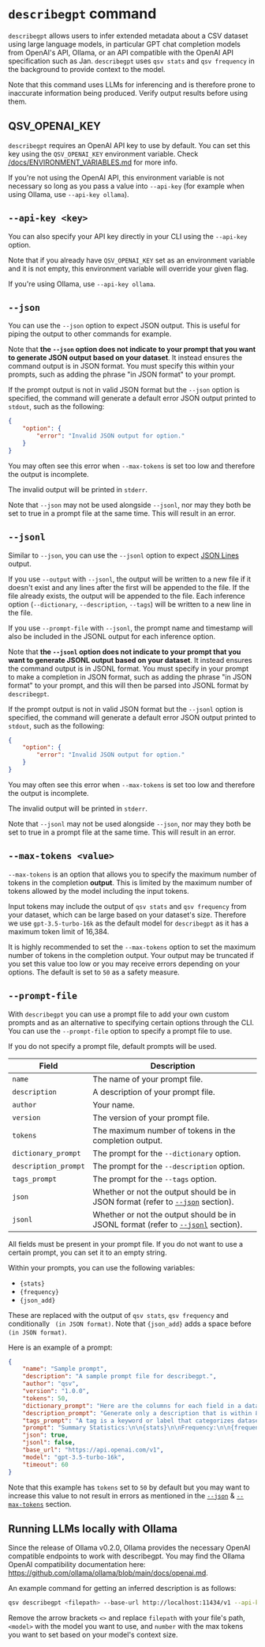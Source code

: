 # `describegpt` command

`describegpt` allows users to infer extended metadata about a CSV dataset using large language models, in particular GPT chat completion models from OpenAI's API, Ollama, or an API compatible with the OpenAI API specification such as Jan. `describegpt` uses `qsv stats` and `qsv frequency` in the background to provide context to the model.

Note that this command uses LLMs for inferencing and is therefore prone to inaccurate information being produced. Verify output results before using them.

## QSV_OPENAI_KEY

`describegpt` requires an OpenAI API key to use by default. You can set this key using the `QSV_OPENAI_KEY` environment variable. Check [/docs/ENVIRONMENT_VARIABLES.md](/docs/ENVIRONMENT_VARIABLES.md) for more info.

If you're not using the OpenAI API, this environment variable is not necessary so long as you pass a value into `--api-key` (for example when using Ollama, use `--api-key ollama`).

## `--api-key <key>`

You can also specify your API key directly in your CLI using the `--api-key` option.

Note that if you already have `QSV_OPENAI_KEY` set as an environment variable and it is not empty, this environment variable will override your given flag.

If you're using Ollama, use `--api-key ollama`.

## `--json`

You can use the `--json` option to expect JSON output. This is useful for piping the output to other commands for example.

Note that **the `--json` option does not indicate to your prompt that you want to generate JSON output based on your dataset**. It instead ensures the command output is in JSON format. You must specify this within your prompts, such as adding the phrase "in JSON format" to your prompt.

If the prompt output is not in valid JSON format but the `--json` option is specified, the command will generate a default error JSON output printed to `stdout`, such as the following:

```json
{
    "option": {
        "error": "Invalid JSON output for option."
    }
}
```

You may often see this error when `--max-tokens` is set too low and therefore the output is incomplete.

The invalid output will be printed in `stderr`.

Note that `--json` may not be used alongside `--jsonl`, nor may they both be set to true in a prompt file at the same time. This will result in an error.

## `--jsonl`

Similar to `--json`, you can use the `--jsonl` option to expect [JSON Lines](https://jsonlines.org/) output.

If you use `--output` with `--jsonl`, the output will be written to a new file if it doesn't exist and any lines after the first will be appended to the file. If the file already exists, the output will be appended to the file. Each inference option (`--dictionary`, `--description`, `--tags`) will be written to a new line in the file.

If you use `--prompt-file` with `--jsonl`, the prompt name and timestamp will also be included in the JSONL output for each inference option.

Note that **the `--jsonl` option does not indicate to your prompt that you want to generate JSONL output based on your dataset**. It instead ensures the command output is in JSONL format. You must specify in your prompt to make a completion in JSON format, such as adding the phrase "in JSON format" to your prompt, and this will then be parsed into JSONL format by `describegpt`.

If the prompt output is not in valid JSON format but the `--jsonl` option is specified, the command will generate a default error JSON output printed to `stdout`, such as the following:

```json
{
    "option": {
        "error": "Invalid JSON output for option."
    }
}
```

You may often see this error when `--max-tokens` is set too low and therefore the output is incomplete.

The invalid output will be printed in `stderr`.

Note that `--jsonl` may not be used alongside `--json`, nor may they both be set to true in a prompt file at the same time. This will result in an error.

## `--max-tokens <value>`

`--max-tokens` is an option that allows you to specify the maximum number of tokens in the completion **output**. This is limited by the maximum number of tokens allowed by the model including the input tokens.

Input tokens may include the output of `qsv stats` and `qsv frequency` from your dataset, which can be large based on your dataset's size. Therefore we use `gpt-3.5-turbo-16k` as the default model for `describegpt` as it has a maximum token limit of 16,384.

It is highly recommended to set the `--max-tokens` option to set the maximum number of tokens in the completion output. Your output may be truncated if you set this value too low or you may receive errors depending on your options. The default is set to `50` as a safety measure.

## `--prompt-file`

With `describegpt` you can use a prompt file to add your own custom prompts and as an alternative to specifying certain options through the CLI. You can use the `--prompt-file` option to specify a prompt file to use.

If you do not specify a prompt file, default prompts will be used.

| Field                | Description                                                                                 |
| -------------------- | ------------------------------------------------------------------------------------------- |
| `name`               | The name of your prompt file.                                                               |
| `description`        | A description of your prompt file.                                                          |
| `author`             | Your name.                                                                                  |
| `version`            | The version of your prompt file.                                                            |
| `tokens`             | The maximum number of tokens in the completion output.                                      |
| `dictionary_prompt`  | The prompt for the `--dictionary` option.                                                   |
| `description_prompt` | The prompt for the `--description` option.                                                  |
| `tags_prompt`        | The prompt for the `--tags` option.                                                         |
| `json`               | Whether or not the output should be in JSON format (refer to [`--json`](#json) section).    |
| `jsonl`              | Whether or not the output should be in JSONL format (refer to [`--jsonl`](#jsonl) section). |

All fields must be present in your prompt file. If you do not want to use a certain prompt, you can set it to an empty string.

Within your prompts, you can use the following variables:

-   `{stats}`
-   `{frequency}`
-   `{json_add}`

These are replaced with the output of `qsv stats`, `qsv frequency` and conditionally ` (in JSON format)`. Note that `{json_add}` adds a space before `(in JSON format)`.

Here is an example of a prompt:

```json
{
    "name": "Sample prompt",
    "description": "A sample prompt file for describegpt.",
    "author": "qsv",
    "version": "1.0.0",
    "tokens": 50,
    "dictionary_prompt": "Here are the columns for each field in a data dictionary:\n\n- Type: the data type of this column\n- Label: a human-friendly label for this column\n- Description: a full description for this column (can be multiple sentences)\n\nGenerate a data dictionary as aforementioned{json_add} where each field has Name, Type, Label, and Description (so four columns in total) based on the following summary statistics and frequency data from a CSV file.\n\nSummary Statistics:\n\n{stats}\n\nFrequency:\n\n{frequency}",
    "description_prompt": "Generate only a description that is within 8 sentences about the entire dataset{json_add} based on the following summary statistics and frequency data derived from the CSV file it came from.\n\nSummary Statistics:\n\n{stats}\n\nFrequency:\n\n{frequency}\n\nDo not output the summary statistics for each field. Do not output the frequency for each field. Do not output data about each field individually, but instead output about the dataset as a whole in one 1-8 sentence description.",
    "tags_prompt": "A tag is a keyword or label that categorizes datasets with other, similar datasets. Using the right tags makes it easier for others to find and use datasets.\n\nGenerate single-word tags{json_add} about the dataset (lowercase only and remove all whitespace) based on the following summary statistics and frequency data from a CSV file.\n\nSummary Statistics:\n\n{stats}\n\nFrequency:\n\n{frequency}",
    "prompt": "Summary Statistics:\n\n{stats}\n\nFrequency:\n\n{frequency}\n\nWhat's the dataset about?",
    "json": true,
    "jsonl": false,
    "base_url": "https://api.openai.com/v1",
    "model": "gpt-3.5-turbo-16k",
    "timeout": 60
}
```

Note that this example has `tokens` set to `50` by default but you may want to increase this value to not result in errors as mentioned in the [`--json`](#json) & [`--max-tokens`](#max-tokens-value) section.

## Running LLMs locally with Ollama

Since the release of Ollama v0.2.0, Ollama provides the necessary OpenAI compatible endpoints to work with describegpt. You may find the Ollama OpenAI compatibility documentation here: https://github.com/ollama/ollama/blob/main/docs/openai.md.

An example command for getting an inferred description is as follows:

```bash
qsv describegpt <filepath> --base-url http://localhost:11434/v1 --api-key ollama --model <model> --max-tokens <number> --description
```

Remove the arrow brackets `<>` and replace `filepath` with your file's path, `<model>` with the model you want to use, and `number` with the max tokens you want to set based on your model's context size.
